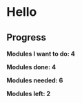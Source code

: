 <h1>Hello</h1>

<h2>Progress</h2>

<b>Modules I want to do: 4<b/>
  
<b>Modules done: 4</b>

<b>Modules needed: 6<b/>

<b>Modules left: 2<b/>

